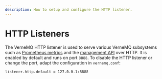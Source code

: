 ```yaml
---
description: How to setup and configure the HTTP listener.
---
```


# HTTP Listeners

The VerneMQ HTTP listener is used to serve various VerneMQ subsystems such as [Prometheus metrics](../monitoring/prometheus.md) and the [management API](../administration/http-administration.md) over HTTP. It is enabled by default and runs on port `8888`. To disable the HTTP listener or change the port, adapt the configuration in `vernemq.conf`:

```text
listener.http.default = 127.0.0.1:8888
```



